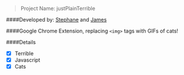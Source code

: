 >Project Name: justPlainTerrible

####Developed by: [Stephane](https://github.com/svailla4) and [James](https://github.com/wjjameslee)

####Google Chrome Extension, replacing `<img>` tags with GIFs of cats!

####Details
- [X] Terrible
- [X] Javascript
- [X] Cats
